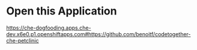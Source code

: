 # Open this Application

https://che-dogfooding.apps.che-dev.x6e0.p1.openshiftapps.com#https://github.com/benoitf/codetogether-che-petclinic
